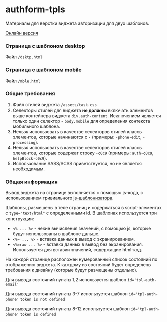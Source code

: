 # authform-tpls
Материалы для верстки виджета авторизации для двух шаблонов.

[Онлайн версия](http://carlo.creachoo.ru/tasks/authforms-tpls/)

### Страница с шаблоном desktop

Файл `/dsktp.html`

### Страница с шаблоном mobile

Файл `/mble.html`

### Общие требования
1. Файл стилей виджета `/assets/task.css`
2. Селекторы стилей для виджета __не должны__ включать элементов
выше контейнера виджета `div.auth-content`. Исключением является только один селектор - `body.mobile`
для определения контекста мобильного шаблона.
3. Нельзя использовать в качестве селекторов стилей классы элементов, которые начинаются с `-` (примеры: `-phone-edit`, `-processing`).
4. Нельзя использовать в качестве селекторов стилей классы элементов, которые содержат строку `-c0c9` (примеры: `auth-c0c9`, `helpBlock-c0c9`).
5. Использование SASS/SCSS приветствуется, но не является необходимым.

### Общая информация

Вывод виджета на странице выполняется с помощью js-кода, с использованием тривиального [js-шаблонизатора](https://github.com/cho45/micro-template.js). 

Шаблоны, размешены в теле страниц и содержаться в script-элементах с `type="text/html"` с определенными id.
В шаблонах используется три конструкции:
 - `<% ... %>` - некие вычисления значений, с помощью js, которые будут использованы в шаблоне дальше. 
 - `<%= ... %>` - вставка данных в вывод с экранированием.
 - `<%=raw ... %>` - вставка данных в вывод без экранирования. Используется для вставки значений, содержащие html-код.

На каждой странице расположен нумерованный список состояний по отображению виджета. К каждому из состояний будет определены
требования к дизайну (которые будут размещены отдельно).

Для вывода состояний пункты 1,2 используется шаблон `id='tpl-auth-email'`

Для вывода состояний пункты 3-7 используется шаблон `id='tpl-auth-phone'` `token is not defined`

Для вывода состояний пункты 8-12 используется шаблон `id='tpl-auth-phone'` `token is defined`

